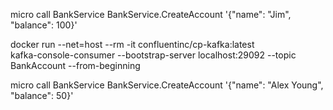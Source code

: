 micro call BankService BankService.CreateAccount '{"name": "Jim", "balance": 100}'

docker run --net=host --rm -it confluentinc/cp-kafka:latest \
kafka-console-consumer --bootstrap-server localhost:29092 --topic BankAccount --from-beginning


micro call BankService BankService.CreateAccount '{"name": "Alex Young", "balance": 50}'
